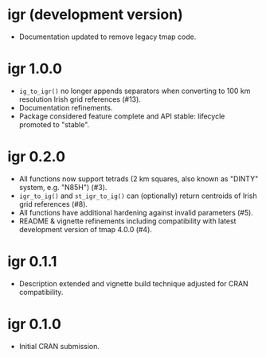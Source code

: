 # igr (development version)

* Documentation updated to remove legacy tmap code.

# igr 1.0.0

* `ig_to_igr()` no longer appends separators when converting to 100 km resolution Irish grid references (#13).
* Documentation refinements.
* Package considered feature complete and API stable: lifecycle promoted to "stable".

# igr 0.2.0

* All functions now support tetrads (2 km squares, also known as "DINTY" system, e.g. "N85H") (#3).
* `igr_to_ig()` and `st_igr_to_ig()` can (optionally) return centroids of Irish grid references (#8).
* All functions have additional hardening against invalid parameters (#5).
* README & vignette refinements including compatibility with latest development version of tmap 4.0.0 (#4).

# igr 0.1.1

* Description extended and vignette build technique adjusted for CRAN compatibility.

# igr 0.1.0

* Initial CRAN submission.
